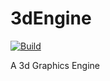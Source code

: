 # 3dEngine
[![Build
](https://github.com/LDprg/3dEngine/actions/workflows/build.yml/badge.svg)](https://github.com/LDprg/3dEngine/actions/workflows/build.yml)

A 3d Graphics Engine
